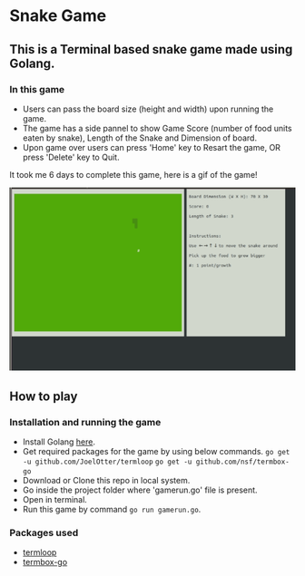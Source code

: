 # Snake Game 

## This is a Terminal based snake game made using Golang.

### In this game

* Users can pass the board size (height and width) upon running the game.
* The game has a side pannel to show Game Score (number of food units eaten by snake), Length of the Snake and Dimension of board.
* Upon game over users can press 'Home' key to Resart the game, OR press 'Delete' key to Quit.
  
It took me 6 days to complete this game, here is a gif of the game!

![GIF](https://github.com/techieaman94/Snake-game-in-golang/blob/main/util/snake-go-game.gif)

## How to play

### Installation and running the game

* Install Golang [here](https://golang.org/).
* Get required packages for the game by using below commands. 
 `go get -u github.com/JoelOtter/termloop`
 `go get -u github.com/nsf/termbox-go`
* Download or Clone this repo in local system.
* Go inside the project folder where 'gamerun.go' file is present.
* Open in terminal.
* Run this game by command `go run gamerun.go`.

### Packages used

* [termloop](https://github.com/JoelOtter/termloop)
* [termbox-go](https://github.com/nsf/termbox-go)


